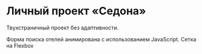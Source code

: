 # Личный проект «Седона»

Твухстраничный проект без адаптивности.

Форма поиска отелей анимирована с использованием JavaScript.
Сетка на Flexbox
